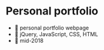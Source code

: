 # Personal portfolio

 - :mega: personal portfolio webpage
 - :wrench: jQuery, JavaScript, CSS, HTML
 - :date: mid-2018
